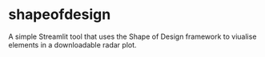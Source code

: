 # shapeofdesign
A simple Streamlit tool that uses the Shape of Design framework to viualise elements in a downloadable radar plot.

